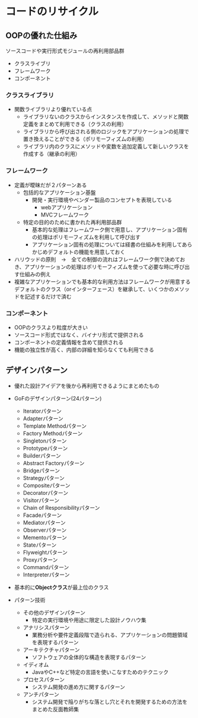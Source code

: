 # コードのリサイクル

## OOPの優れた仕組み

ソースコードや実行形式モジュールの再利用部品群

- クラスライブリ
- フレームワーク
- コンポーネント

### クラスライブラリ

- 関数ライブラリより優れている点
  - ライブラリないのクラスからインスタンスを作成して、メソッドと関数定義をまとめて利用できる（クラスの利用）
  - ライブラリから呼び出される側のロジックをアプリケーションの処理で置き換えることができる（ポリモーフィズムの利用）
  - ライブラリ内のクラスにメソッドや変数を追加定義して新しいクラスを作成する（継承の利用）

### フレームワーク

- 定義が曖昧だが２パターンある
  - 包括的なアプリケーション基盤
    - 開発・実行環境やベンダー製品のコンセプトを表現している
      - webアプリケーション
      - MVCフレームワーク
  - 特定の目的のために書かれた再利用部品群
    - 基本的な処理はフレームワーク側で用意し、アプリケーション固有の処理はポリモーフィズムを利用して呼び出す
    - アプリケーション固有の処理については経書の仕組みを利用してあらかじめデフォルトの機能を用意しておく
- ハリウッドの原則　→　全ての制御の流れはフレームワーク側で決めておき、アプリケーションの処理はポリモーフィズムを使って必要な時に呼び出す仕組みの例え
- 複雑なアプリケーションでも基本的な利用方法はフレームワークが用意するデフォルトのクラス（orインターフェース）を継承して、いくつかのメソッドを記述するだけで済む

### コンポーネント

- OOPのクラスより粒度が大きい
- ソースコード形式ではなく、バイナリ形式で提供される
- コンポーネントの定義情報を含めて提供される
- 機能の独立性が高く、内部の詳細を知らなくても利用できる

## デザインパターン

- 優れた設計アイデアを後から再利用できるようにまとめたもの
- GoFのデザインパターン(24パターン)
  - Iteratorパターン
  - Adapterパターン
  - Template Methodパターン
  - Factory Methodパターン
  - Singletonパターン
  - Prototypeパターン
  - Builderパターン
  - Abstract Factoryパターン
  - Bridgeパターン
  - Strategyパターン
  - Compositeパターン
  - Decoratorパターン
  - Visitorパターン
  - Chain of Responsibilityパターン
  - Facadeパターン
  - Mediatorパターン
  - Observerパターン
  - Mementoパターン
  - Stateパターン
  - Flyweightパターン
  - Proxyパターン
  - Commandパターン
  - Interpreterパターン

- 基本的に**Objectクラス**が最上位のクラス
- パターン技術
  - その他のデザインパターン
    - 特定の実行環境や用途に限定した設計ノウハウ集
  - アナリシスパターン
    - 業務分析や要件定義段階で造られる、アプリケーションの問題領域を表現するパターン
  - アーキテクチャパターン
    - ソフトウェアの全体的な構造を表現するパターン
  - イディオム
    - JavaやC++など特定の言語を使いこなすためのテクニック
  - プロセスパターン
    - システム開発の進め方に関するパターン
  - アンチパターン
    - システム開発で陥りがちな落とし穴とそれを開発するための方法をまとめた反面教師集
